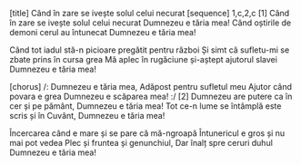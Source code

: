 [title] Când în zare se ivește solul celui necurat
[sequence] 1,c,2,c
[1]
Când în zare se ivește solul celui necurat
Dumnezeu e tăria mea!
Când oștirile de demoni cerul au întunecat
Dumnezeu e tăria mea!

Când tot iadul stă-n picioare pregătit pentru război
Și simt că sufletu-mi se zbate prins în cursa grea
Mă aplec în rugăciune și-aștept ajutorul slavei
Dumnezeu e tăria mea!

[chorus]
/: Dumnezeu e tăria mea,
Adăpost pentru sufletul meu
Ajutor când povara e grea
Dumnezeu e scăparea mea! :/
[2]
Dumnezeu are putere ca în cer și pe pământ,
Dumnezeu e tăria mea!
Tot ce-n lume se întâmplă este scris și în Cuvânt,
Dumnezeu e tăria mea!

Încercarea când e mare și se pare că mă-ngroapă
Întunericul e gros și nu mai pot vedea
Plec și fruntea și genunchiul,
Dar înalț spre ceruri duhul
Dumnezeu e tăria mea!

